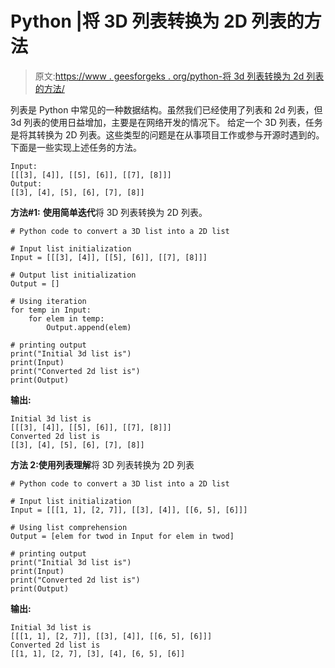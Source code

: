 # Python |将 3D 列表转换为 2D 列表的方法

> 原文:[https://www . geesforgeks . org/python-将 3d 列表转换为 2d 列表的方法/](https://www.geeksforgeeks.org/python-ways-to-convert-a-3d-list-into-a-2d-list/)

列表是 Python 中常见的一种数据结构。虽然我们已经使用了列表和 2d 列表，但 3d 列表的使用日益增加，主要是在网络开发的情况下。
给定一个 3D 列表，任务是将其转换为 2D 列表。这些类型的问题是在从事项目工作或参与开源时遇到的。
下面是一些实现上述任务的方法。

```
Input:
[[[3], [4]], [[5], [6]], [[7], [8]]]
Output:
[[3], [4], [5], [6], [7], [8]]

```

**方法#1:** **使用简单迭代**将 3D 列表转换为 2D 列表。

```
# Python code to convert a 3D list into a 2D list

# Input list initialization
Input = [[[3], [4]], [[5], [6]], [[7], [8]]]

# Output list initialization
Output = []

# Using iteration
for temp in Input:
    for elem in temp:
        Output.append(elem)

# printing output
print("Initial 3d list is")
print(Input)
print("Converted 2d list is")
print(Output)
```

**输出:**

```
Initial 3d list is
[[[3], [4]], [[5], [6]], [[7], [8]]]
Converted 2d list is
[[3], [4], [5], [6], [7], [8]]

```

**方法 2:使用列表理解**将 3D 列表转换为 2D 列表

```
# Python code to convert a 3D list into a 2D list

# Input list initialization
Input = [[[1, 1], [2, 7]], [[3], [4]], [[6, 5], [6]]]

# Using list comprehension
Output = [elem for twod in Input for elem in twod]

# printing output
print("Initial 3d list is")
print(Input)
print("Converted 2d list is")
print(Output)
```

**输出:**

```
Initial 3d list is
[[[1, 1], [2, 7]], [[3], [4]], [[6, 5], [6]]]
Converted 2d list is
[[1, 1], [2, 7], [3], [4], [6, 5], [6]]

```